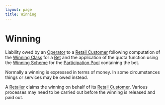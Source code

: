 ```yaml
---
layout: page
title: Winning
---
```


# Winning

Liability owed by an [Operator](operator) to a [Retail Customer](retail-customer) following computation of the [Winning Class](winning-class) for a [Bet](bet) and the application of the quota function using the [Winning Scheme](winning-scheme) for the [Participation Pool](participation-pool) containing the bet.

Normally a winning is expressed in terms of money. In some circumstances things or services may be owed instead.

A [Retailer](retailer) claims the winning on behalf of its [Retail Customer](retail-customer). Various processes may need to be carried out before the winning is released and paid out.
